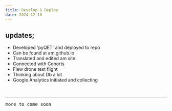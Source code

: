 ```yaml
---
title: Develop & Deploy
date: 2024-12-10
---
```


## updates;

- Developed 'pyQET' and deployed to repo
- Can be found at am.github.io
- Translated and edited am site
- Connected with Cohorts
- Flew drone test flight
- Thinking about Db a lot
- Google Analytics initiated and collecting
<br>

<hr noshade>
<tt>more to come soon</tt{